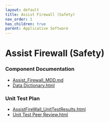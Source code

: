 ```yaml
---
layout: default
title: Assist Firewall (Safety)
nav_order: 1
has_children: true
parent: Applicative Software
---
```

# Assist Firewall (Safety)
### Component Documentation

- [Assist_Firewall_MDD.md](doc/Assist_Firewall_MDD.md)
- [Data Dictionary.html](doc/Data%20Dictionary.html)

### Unit Test Plan

- [AssistFireWall_UnitTestResults.html](utp/Tessy/report/AssistFireWall_UnitTestResults.html)
- [Unit Test Peer Review.html](utp/Tessy/report/Unit%20Test%20Peer%20Review.html)

